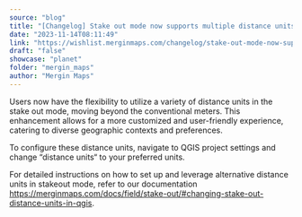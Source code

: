 ```yaml
---
source: "blog"
title: "[Changelog] Stake out mode now supports multiple distance units"
date: "2023-11-14T08:11:49"
link: "https://wishlist.merginmaps.com/changelog/stake-out-mode-now-supports-multiple-distance-units?utm_source=qgis"
draft: "false"
showcase: "planet"
folder: "mergin_maps"
author: "Mergin Maps"
---
```


<p>Users now have the flexibility to utilize a variety of distance units in the stake out mode, moving beyond the conventional meters. This enhancement allows for a more customized and user-friendly experience, catering to diverse geographic contexts and preferences. </p><p>To configure these distance units, navigate to QGIS project settings and change “distance units“ to your preferred units.  </p><p>For detailed instructions on how to set up and leverage alternative distance units in stakeout mode, refer to our documentation <a href="https://merginmaps.com/docs/field/stake-out/#changing-stake-out-distance-units-in-qgis" rel="noopener noreferrer nofollow" target="_blank">https://merginmaps.com/docs/field/stake-out/#changing-stake-out-distance-units-in-qgis</a>.</p>
